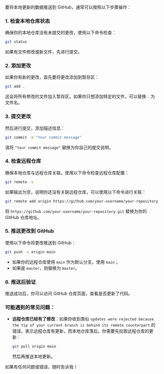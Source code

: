 要将本地更新的数据推送到 GitHub，通常可以按照以下步骤操作：

### 1. **检查本地仓库状态**
   确保你的本地仓库没有未提交的更改，使用以下命令检查：

   ```bash
   git status
   ```

   如果有文件修改或新文件，先进行提交。

### 2. **添加更改**
   如果你有新的更改，首先要将更改添加到暂存区：

   ```bash
   git add .
   ```

   这会将所有修改的文件加入暂存区。如果你只想添加特定的文件，可以替换 `.` 为文件名。

### 3. **提交更改**
   然后进行提交，添加描述信息：

   ```bash
   git commit -m "Your commit message"
   ```

   请将 `"Your commit message"` 替换为你自己的提交说明。

### 4. **检查远程仓库**
   确保本地仓库与远程仓库关联。使用以下命令检查远程仓库配置：

   ```bash
   git remote -v
   ```

   如果输出为空，说明你还没有关联远程仓库，可以使用以下命令进行关联：

   ```bash
   git remote add origin https://github.com/your-username/your-repository.git
   ```

   将 `https://github.com/your-username/your-repository.git` 替换为你的 GitHub 仓库地址。

### 5. **推送更改到 GitHub**
   使用以下命令将更改推送到 GitHub：

   ```bash
   git push -u origin main
   ```

   - 如果你的远程仓库使用 `main` 作为默认分支，使用 `main`；
   - 如果是 `master`，则替换为 `master`。

### 6. **推送后验证**
   推送成功后，你可以访问 GitHub 仓库页面，查看是否更新了代码。

### 可能遇到的常见问题：
- **远程仓库已经有了修改**：如果你收到类似 `updates were rejected because the tip of your current branch is behind its remote counterpart` 的错误，表示远程仓库有更新，而本地仓库落后。你需要先拉取远程仓库的更新：

   ```bash
   git pull origin main
   ```

   然后再推送本地更新。

如果有任何问题或错误，随时告诉我！